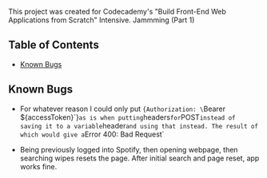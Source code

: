 This project was created for Codecademy's "Build Front-End Web Applications from Scratch" Intensive.
Jammming (Part 1)

## Table of Contents

- [Known Bugs](#known-bugs)

## Known Bugs

* For whatever reason I could only put `{Authorization: \`Bearer ${accessToken}\`}` as is when putting `headers` for `POST` instead of saving it to a variable `header` and using that instead. The result of which would give a `Error 400: Bad Request`

* Being previously logged into Spotify, then opening webpage, then searching wipes resets the page. After initial search and page reset, app works fine.
